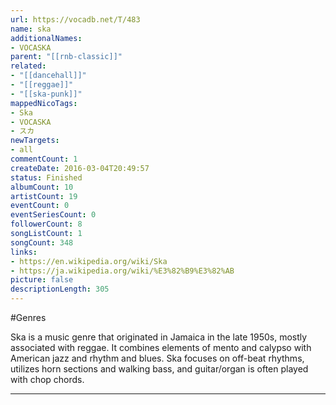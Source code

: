 ```yaml
---
url: https://vocadb.net/T/483
name: ska
additionalNames: 
- VOCASKA
parent: "[[rnb-classic]]"
related:
- "[[dancehall]]"
- "[[reggae]]"
- "[[ska-punk]]"
mappedNicoTags:
- Ska
- VOCASKA
- スカ
newTargets:
- all
commentCount: 1
createDate: 2016-03-04T20:49:57
status: Finished
albumCount: 10
artistCount: 19
eventCount: 0
eventSeriesCount: 0
followerCount: 8
songListCount: 1
songCount: 348
links: 
- https://en.wikipedia.org/wiki/Ska
- https://ja.wikipedia.org/wiki/%E3%82%B9%E3%82%AB
picture: false
descriptionLength: 305
---
```


#Genres

Ska is a music genre that originated in Jamaica in the late 1950s, mostly associated with reggae. It combines elements of mento and calypso with American jazz and rhythm and blues. Ska focuses on off-beat rhythms, utilizes horn sections and walking bass, and guitar/organ is often played with chop chords.

---

